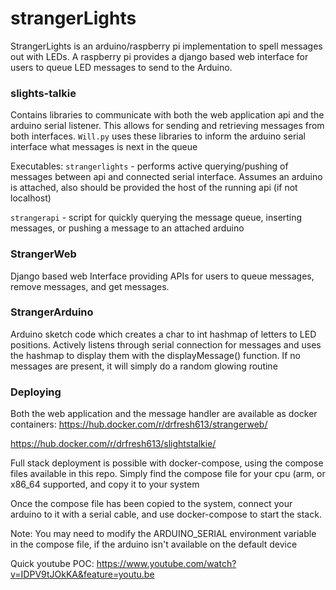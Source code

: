 # strangerLights
StrangerLights is an arduino/raspberry pi implementation to spell messages out with LEDs. A raspberry pi provides
a django based web interface for users to queue LED messages to send to the Arduino.

### slights-talkie
Contains libraries to communicate with both the web application api and the arduino serial listener. This allows for
sending and retrieving messages from both interfaces. `Will.py` uses these libraries to inform the arduino serial interface what
messages is next in the queue

Executables:
`strangerlights` - performs active querying/pushing of messages between api and connected serial interface. Assumes an arduino is attached,
also should be provided the host of the running api (if not localhost)

`strangerapi` - script for quickly querying the message queue, inserting messages, or pushing a message to an attached arduino


### StrangerWeb
Django based web Interface providing APIs for users to queue messages, remove messages, and get messages.

### StrangerArduino
Arduino sketch code which creates a char to int hashmap of letters to LED positions. Actively listens through serial connection
for messages and uses the hashmap to display them with the displayMessage() function. If no messages are present, it will simply
do a random glowing routine

### Deploying
Both the web application and the message handler are available as docker containers: 
https://hub.docker.com/r/drfresh613/strangerweb/

https://hub.docker.com/r/drfresh613/slightstalkie/

Full stack deployment is possible with docker-compose, using the compose files available in this repo. Simply find the compose file for your cpu (arm, or x86_64 supported, and copy it to your system

Once the compose file has been copied to the system, connect your arduino to it with a serial cable, and use docker-compose to start the stack. 

Note: You may need to modify the ARDUINO_SERIAL environment variable in the compose file, if the arduino isn't available on the default device

Quick youtube POC:
https://www.youtube.com/watch?v=IDPV9tJOkKA&feature=youtu.be
